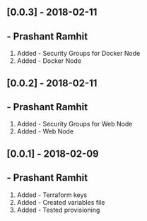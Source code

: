 
## [0.0.3] - 2018-02-11
## - Prashant Ramhit
1. Added - Security Groups for Docker Node 
2. Added - Docker Node


## [0.0.2] - 2018-02-11
## - Prashant Ramhit
1. Added - Security Groups for Web Node 
2. Added - Web Node


## [0.0.1] - 2018-02-09
## - Prashant Ramhit
1. Added - Terraform keys 
2. Added - Created variables file
3. Added - Tested provisioning

